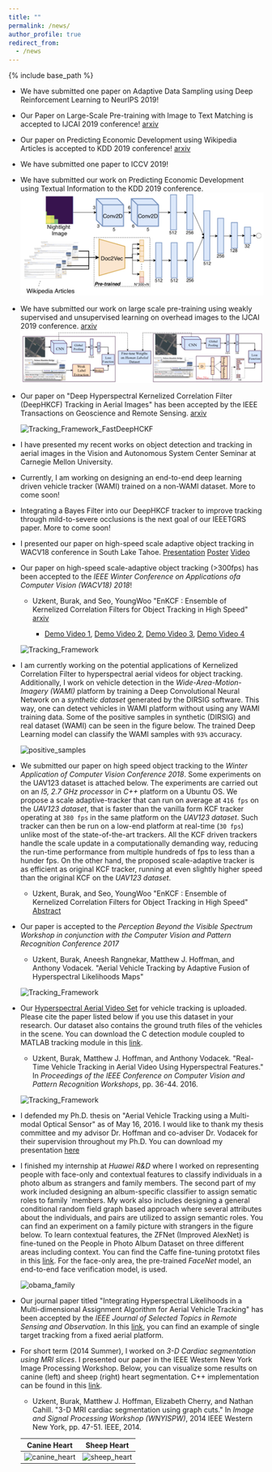 ```yaml
---
title: ""
permalink: /news/
author_profile: true
redirect_from:
  - /news
---
```


{% include base_path %}
- We have submitted one paper on Adaptive Data Sampling using Deep Reinforcement Learning to NeurIPS 2019!

- Our Paper on Large-Scale Pre-training with Image to Text Matching is accepted to IJCAI 2019 conference! [arxiv](https://arxiv.org/pdf/1905.02506.pdf)

- Our paper on Predicting Economic Development using Wikipedia Articles is accepted to KDD 2019 conference! [arxiv](https://arxiv.org/pdf/1905.01627.pdf)

- We have submitted one paper to ICCV 2019!

- We have submitted our work on Predicting Economic Development using Textual Information to the KDD 2019 conference.
	![wiki_ppi_workflow](../images/workflow_wikippi.png)

- We have submitted our work on large scale pre-training using weakly supervised and unsupervised learning on overhead images to the IJCAI 2019 conference. [arxiv](https://arxiv.org/abs/1809.10236)
	![wiki_satellite_workflow](../images/combined_workflow_wikisatnet.png)

- Our paper on "Deep Hyperspectral Kernelized Correlation Filter (DeepHKCF) Tracking in Aerial Images" has been accepted by the IEEE Transactions on Geoscience and Remote Sensing. [arxiv](https://arxiv.org/abs/1711.07235)

	![Tracking_Framework_FastDeepHCKF](../images/FastDeepHKCF_Framework.png)

- I have presented my recent works on object detection and tracking in aerial images in the Vision and Autonomous System Center Seminar at Carnegie Mellon University. 

- Currently, I am working on designing an end-to-end deep learning driven vehicle tracker (WAMI) trained on a non-WAMI dataset. More to come soon!

- Integrating a Bayes Filter into our DeepHKCF tracker to improve tracking through mild-to-severe occlusions is the next goal of our IEEETGRS paper. More to come soon!

- I presented our paper on high-speed scale adaptive object tracking in WACV18 conference in South Lake Tahoe. [Presentation](../files/WACV18_Presentation.pdf) [Poster](../files/WACV18_Poster.pdf) [Video](https://www.youtube.com/watch?v=xLjLc0eVqLU)

- Our paper on high-speed scale-adaptive object tracking (>300fps) has been accepted to the *IEEE Winter Conference on Applications ofa Computer Vision (WACV18) 2018*!

	- Uzkent, Burak, and Seo, YoungWoo "EnKCF : Ensemble of Kernelized Correlation Filters for Object Tracking in High Speed" [arxiv](https://arxiv.org/pdf/1801.06729.pdf)

        - [Demo Video 1](https://www.youtube.com/embed/dWeIbECiVkY?ecver=1), [Demo Video 2](https://www.youtube.com/embed/ZCnAjxJkseY?ecver=1), [Demo Video 3](https://www.youtube.com/embed/hAxA903YH2Y?ecver=1), [Demo Video 4](https://www.youtube.com/embed/h-yXx1A2dL0?ecver=1)

	![Tracking_Framework](../images/EnKCF_Framework.png)

- I am currently working on the potential applications of Kernelized Correlation Filter to hyperspectral aerial videos for object tracking. Additionally, I work on vehicle detection in the *Wide-Area-Motion-Imagery (WAMI)* platform by training a Deep Convolutional Neural Network on a *synthetic dataset* generated by the DIRSIG software. This way, one can detect vehicles in WAMI platform without using any WAMI training data. Some of the positive samples in synthetic (DIRSIG) and real dataset (WAMI) can be seen in the figure below. The trained Deep Learning model can classify the WAMI samples with `93%` accuracy.

	![positive_samples](../images/positives_vehicle_detection.jpg)

- We submitted our paper on high speed object tracking to the *Winter Application of Computer Vision Conference 2018*. Some experiments on the UAV123 dataset is attached below. The experiments are carried out on an *I5, 2.7 GHz processor* in *C++* platform on a Ubuntu OS. We propose a scale adaptive-tracker that can run on average at `416 fps` on the *UAV123 dataset*, that is faster than the vanilla form KCF tracker operating at `380 fps` in the same platform on the *UAV123 dataset*. Such tracker can then be run on a low-end platform at real-time (`30 fps`) unlike most of the state-of-the-art trackers. All the KCF driven trackers handle the scale update in a computationally demanding way, reducing the run-time performance from multiple hundreds of fps to less than a hunder fps. On the other hand, the proposed scale-adaptive tracker is as efficient as original KCF tracker, running at even slightly higher speed than the original KCF on the *UAV123 dataset*.

	- Uzkent, Burak, and Seo, YoungWoo "EnKCF : Ensemble of Kernelized Correlation Filters for Object Tracking in High Speed" [Abstract](abstract_wacv18.pdf)

- Our paper is accepted to the *Perception Beyond the Visible Spectrum Workshop in conjunction with the Computer Vision and Pattern Recognition Conference 2017*
	
	- Uzkent, Burak, Aneesh Rangnekar, Matthew J. Hoffman, and Anthony Vodacek. "Aerial Vehicle Tracking by Adaptive Fusion of Hyperspectral Likelihoods Maps"

	![Tracking_Framework](../images/CVPRW17_Tracking.png)

- Our [Hyperspectral Aerial Video Set](https://buzkent86.github.io/datasets/) for vehicle tracking is uploaded. Please cite the paper listed below if you use this dataset in your research. Our dataset also contains the ground truth files of the vehicles in the scene. You can download the C detection module coupled to MATLAB tracking module in this [link](https://github.com/buzkent86/CVPRW17_Paper_Code).

	- Uzkent, Burak, Matthew J. Hoffman, and Anthony Vodacek. "Real-Time Vehicle Tracking in Aerial Video Using Hyperspectral Features." In *Proceedings of the IEEE Conference on Computer Vision and Pattern Recognition Workshops*, pp. 36-44. 2016.

	![Tracking_Framework](../images/CVPRW16_Tracking.png)

- I defended my Ph.D. thesis on "Aerial Vehicle Tracking using a Multi-modal Optical Sensor" as of May 16, 2016. I would like to thank my thesis committee and my advisor Dr. Hoffman and co-adviser Dr. Vodacek for their supervision throughout my Ph.D. You can download my presentation [here](../files/Thesis.Defense.pdf)

- I finished my internship at *Huawei R&D* where I worked on representing people with face-only and contextual features to classify individuals in a photo album as strangers and family members. The second part of my work included designing an album-specific classifier to assign sematic roles to family `members. My work also includes designing a general conditional random field graph based approach where several attributes about the individuals, and pairs are utilized to assign semantic roles. You can find an experiment on a family picture with strangers in the figure below. To learn contextual features, the ZFNet (Improved AlexNet) is fine-tuned on the People in Photo Album Dataset on three different areas including context. You can find the Caffe fine-tuning prototxt files in this [link](https://github.com/buzkent86/AlexNet_FineTuned_PersonRecognition). For the face-only area, the pre-trained *FaceNet* model, an end-to-end face verification model, is used.

	![obama_family](../images/Obama_Family.jpg)

- Our journal paper titled "Integrating Hyperspectral Likelihoods in a Multi-dimensional Assignment Algorithm for Aerial Vehicle Tracking" has been accepted by the *IEEE Journal of Selected Topics in Remote Sensing and Observation*. In this [link](https://www.youtube.com/watch?v=scRQjEMGSRE), you can find an example of single target tracking from a fixed aerial platform.

- For short term (2014 Summer), I worked on *3-D Cardiac segmentation using MRI slices*. I presented our paper in the IEEE Western New York Image Processing Workshop. Below, you can visualize some results on canine (left) and sheep (right) heart segmentation. C++ implementation can be found in this [link](https://github.com/buzkent86/3D_MRI_Segmentation).

	- Uzkent, Burak, Matthew J. Hoffman, Elizabeth Cherry, and Nathan Cahill. "3-D MRI cardiac segmentation using graph cuts." In *Image and Signal Processing Workshop (WNYISPW)*, 2014 IEEE Western New York, pp. 47-51. IEEE, 2014.

	Canine Heart             |  Sheep Heart
	:-------------------------:|:-------------------------:
	![canine_heart](../images/Canine_Heart_Segmentation.png)  |  ![sheep_heart](../images/Sheep_Heart_Segmentation.png)
